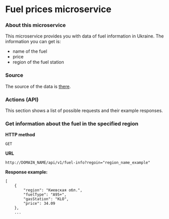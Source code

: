 # **Fuel prices microservice**
### About this microservice
This microservice provides you with data of fuel information in Ukraine.
The information you can get is:
- name of the fuel
- price
- region of the fuel station

### Source
The source of the data is [there](https://index.minfin.com.ua/markets/fuel/detail/).

### Actions (API)
This section shows a list of possible requests and their example responses.
### Get information about the fuel in the specified region
**HTTP method**
```
GET
```
**URL**
```
http://DOMAIN_NAME/api/v1/fuel-info?regoin="region_name_example"
```
**Response example:**
```jsonc
[
    {
        "region": "Киевская обл.",
        "fuelType": "А95+",
        "gasStation": "KLO",
        "price": 34.09
    },
    ... 
```
